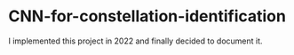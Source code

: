 # CNN-for-constellation-identification
I implemented this project in 2022 and finally decided to document it.
